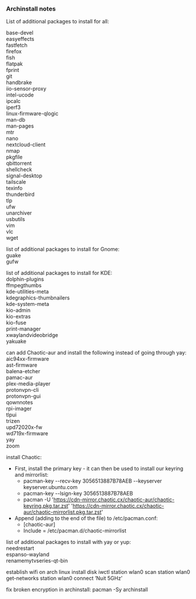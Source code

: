 ### Archinstall notes

List of additional packages to install for all:

base-devel  
easyeffects  
fastfetch  
firefox  
fish  
flatpak  
fprint  
git  
handbrake  
iio-sensor-proxy  
intel-ucode  
ipcalc  
iperf3  
linux-firmware-qlogic  
man-db  
man-pages  
mtr  
nano  
nextcloud-client  
nmap  
pkgfile  
qbittorrent  
shellcheck  
signal-desktop  
tailscale  
texinfo  
thunderbird  
tlp  
ufw  
unarchiver  
usbutils  
vim  
vlc  
wget

list of additional packages to install for Gnome:  
guake  
gufw

list of additional packages to install for KDE:  
dolphin-plugins  
ffmpegthumbs  
kde-utilities-meta  
kdegraphics-thumbnailers  
kde-system-meta  
kio-admin  
kio-extras  
kio-fuse  
print-manager  
xwaylandvideobridge  
yakuake

can add Chaotic-aur and install the following instead of going through yay:
aic94xx-firmware  
ast-firmware  
balena-etcher  
pamac-aur  
plex-media-player  
protonvpn-cli  
protonvpn-gui  
qownnotes  
rpi-imager  
tlpui  
trizen  
upd72020x-fw  
wd719x-firmware  
yay  
zoom

install Chaotic:

- First, install the primary key - it can then be used to install our keyring and mirrorlist: 
  - pacman-key --recv-key 3056513887B78AEB --keyserver keyserver.ubuntu.com
  - pacman-key --lsign-key 3056513887B78AEB
  - pacman -U 'https://cdn-mirror.chaotic.cx/chaotic-aur/chaotic-keyring.pkg.tar.zst' 'https://cdn-mirror.chaotic.cx/chaotic-aur/chaotic-mirrorlist.pkg.tar.zst'
- Append (adding to the end of the file) to /etc/pacman.conf: 
  - \[chaotic-aur\]
  - Include = /etc/pacman.d/chaotic-mirrorlist

list of additional packages to install with yay or yup:  
needrestart  
espanso-wayland  
renamemytvseries-qt-bin

establish wifi on arch linux install disk
iwctl
station wlan0 scan
station wlan0 get-networks
station wlan0 connect ’Nuit 5GHz’

fix broken encryption in archinstall:
pacman -Sy archinstall
